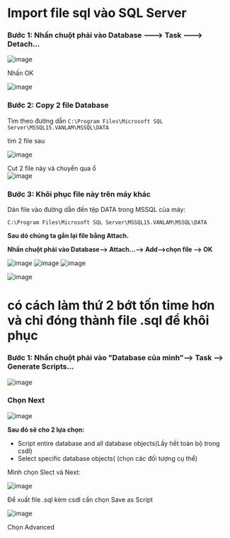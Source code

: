 # Import file sql vào SQL Server

### Bước 1: Nhấn chuột phải vào Database ---> Task ---> Detach...

![image](https://user-images.githubusercontent.com/111721629/191891794-c59382d9-4911-4a96-a57a-5ab37ce06db7.png)

Nhấn OK

![image](https://user-images.githubusercontent.com/111721629/191892038-7d81ec94-90bf-4dac-8838-3a1f53c59b92.png)

### Bước 2: Copy 2 file Database

Tìm theo đường dẫn 
` C:\Program Files\Microsoft SQL Server\MSSQL15.VANLAM\MSSQL\DATA `

 tìm 2 file sau
 
 ![image](https://user-images.githubusercontent.com/111721629/191892996-2ce64f4d-1632-4686-bcff-6760479852c2.png)


Cut 2 file này và chuyển qua ổ  
![image](https://user-images.githubusercontent.com/111721629/191893321-877aaf3f-994d-4c11-bc5c-70bd4278b11d.png)


### Bước 3: Khôi phục file này trên máy khác

Dán file vào đường dẫn đến tệp DATA trong MSSQL của máy:

` C:\Program Files\Microsoft SQL Server\MSSQL15.VANLAM\MSSQL\DATA `

**Sau dó chúng ta gắn lại file bằng Attach.**

**Nhấn chuột phải vào Database--> Attach...--> Add-->chọn file --> OK**

![image](https://user-images.githubusercontent.com/111721629/191894202-da815c37-2206-4790-a7be-adc02808f381.png)
![image](https://user-images.githubusercontent.com/111721629/191894225-dc661116-9851-466e-9bb9-c61b0256669d.png)
![image](https://user-images.githubusercontent.com/111721629/191894241-ee555125-3c07-48d7-b847-1db345a25b29.png)

![image](https://user-images.githubusercontent.com/111721629/191894264-730c201a-f873-41ec-910f-294f829ac02d.png)


# có cách làm thứ 2 bớt tốn time hơn và chỉ đóng thành file .sql để khôi phục

### Bước 1: Nhấn chuột phải vào "Database của mình"--> Task --> Generate Scripts...

![image](https://user-images.githubusercontent.com/111721629/191894547-a06bb3a8-fc1a-49d5-be78-38d18c024b99.png)

### Chọn Next

![image](https://user-images.githubusercontent.com/111721629/191894622-162282a1-d3c8-4e4c-8dfc-c51d58b073bc.png)

**Sau đó sẽ cho 2 lựa chọn:**

- Script entire database and all database objects(Lấy hết toàn bộ trong csdl)
- Select specific database objects( (chọn các đối tượng cụ thể)

Mình chọn Slect và Next:

![image](https://user-images.githubusercontent.com/111721629/191894996-dad1178e-084a-458b-91bf-4b2f2d79899d.png)

Để xuất file .sql kèm csdl cần chọn Save as Script

![image](https://user-images.githubusercontent.com/111721629/191895158-045ce983-532a-412f-b0f3-cf24006a4a17.png)

Chọn Advanced

